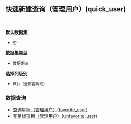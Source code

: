 ## 快速新建查询（管理用户）(quick_user) <!-- {docsify-ignore-all} -->



<br>
<p class="panel-title"><b>默认数据集</b></p>

* `否`

<p class="panel-title"><b>数据集类型</b></p>

* `数据查询`

<p class="panel-title"><b>选择列级别</b></p>

* `默认（全部查询列）`




### 数据查询
  * [查询星标（管理用户）(favorite_user)](module/ProjMgmt/project/query/favorite_user)
  * [非星标项目（管理用户）(unfavorite_user)](module/ProjMgmt/project/query/unfavorite_user)
